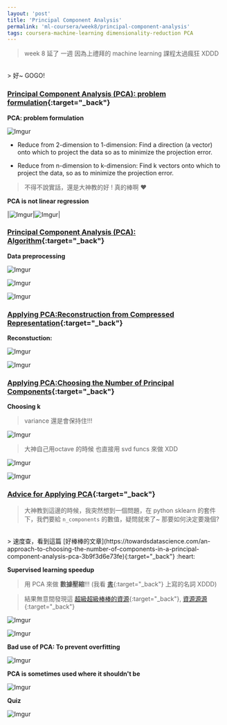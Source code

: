 ```yaml
---
layout: 'post'
title: 'Principal Component Analysis'
permalink: 'ml-coursera/week8/principal-component-analysis'
tags: coursera-machine-learning dimensionality-reduction PCA
---
```


> week 8 延了 一週 因為上禮拜的 machine learning 課程太過瘋狂 XDDD 
<br/>
> 好~ GOGO!


### [Principal Component Analysis (PCA): problem formulation](https://www.coursera.org/learn/machine-learning/lecture/GBFTt/principal-component-analysis-problem-formulation){:target="_back"}


__PCA: problem formulation__

   ![Imgur](https://i.imgur.com/MHd2sDL.gif)

   - Reduce from 2-dimension to 1-dimension: Find a direction (a vector) onto which to project the data so as to minimize the projection error.

   - Reduce from n-dimension to k-dimension: Find k vectors onto which to project the data, so as to minimize the projection error. 


> 不得不說實話，還是大神教的好 ! 真的棒啊 :heart:


__PCA is not linear regression__


|![Imgur](https://i.imgur.com/xtfyqUA.gif)|![Imgur](https://i.imgur.com/kkTh0HU.gif)|



### [Principal Component Analysis (PCA): Algorithm](https://www.coursera.org/learn/machine-learning/lecture/ZYIPa/principal-component-analysis-algorithm){:target="_back"}


__Data preprocessing__

![Imgur](https://i.imgur.com/D84yQh3.gif)

![Imgur](https://i.imgur.com/YM2q6SF.gif)

![Imgur](https://i.imgur.com/eHKLZHK.gif)


### [Applying PCA:Reconstruction from Compressed Representation](https://www.coursera.org/learn/machine-learning/lecture/X8JoQ/reconstruction-from-compressed-representation){:target="_back"}


__Reconstuction:__

![Imgur](https://i.imgur.com/CztwF1P.gif)

![Imgur](https://i.imgur.com/sUdZzwK.gif)




### [Applying PCA:Choosing the Number of Principal Components](https://www.coursera.org/learn/machine-learning/lecture/S1bq1/choosing-the-number-of-principal-components){:target="_back"}


__Choosing k__

> variance 還是會保持住!!! 

![Imgur](https://i.imgur.com/ZodduOB.gif)

> 大神自己用octave 的時候 也直接用 svd funcs 來做 XDD

![Imgur](https://i.imgur.com/ehavx8D.gif)

![Imgur](https://i.imgur.com/CYDZ9Ll.gif)



### [Advice for Applying PCA](https://www.coursera.org/learn/machine-learning/lecture/RBqQl/advice-for-applying-pca){:target="_back"}


> 大神教到這邊的時候，我突然想到一個問題，在 python sklearn 的套件下，我們要給 `n_components` 的數值，疑問就來了~ 那要如何決定要幾個?
<br/>
> 速度查，看到這篇 [好棒棒的文章](https://towardsdatascience.com/an-approach-to-choosing-the-number-of-components-in-a-principal-component-analysis-pca-3b9f3d6e73fe){:target="_back"} :heart:

__Supervised learning speedup__

> 用 PCA 來做 __數據壓縮__!!! (我看 [書](https://www.tenlong.com.tw/products/9789864342723?list_name=rd){:target="_back"} 上寫的名詞 XDDD)

> 結果無意間發現這 [超級超級棒棒的資源](https://machine-learning-python.kspax.io/){:target="_back"}, [資源源源](https://machine-learning-python.kspax.io/){:target="_back"}


![Imgur](https://i.imgur.com/xwkzM1M.gif)


![Imgur](https://i.imgur.com/HYbKyCv.gif)

__Bad use of PCA: To prevent overfitting__

![Imgur](https://i.imgur.com/O4h1ygw.gif)


__PCA is sometimes used where it shouldn't be__


![Imgur](https://i.imgur.com/UxOKZzS.gif)


__Quiz__

![Imgur](https://i.imgur.com/LYTRtJh.gif)

